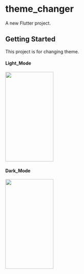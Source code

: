 # theme_changer

A new Flutter project.

## Getting Started

This project is for changing theme.

<h4>Light_Mode</h4>
<img src="https://user-images.githubusercontent.com/67046451/194807839-668aa7f3-dd42-4f73-b393-bdaa9079df9c.png" width="150" height="280">
<h4>Dark_Mode</h4>
<img src="https://user-images.githubusercontent.com/67046451/194807941-b5c344f4-28d4-46f4-adc9-13d500bb2c67.png" width="150" height="280">
